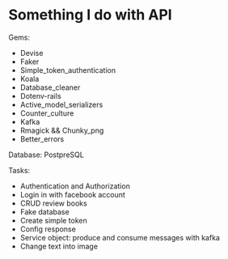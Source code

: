 # Something I do with API

Gems:

* Devise
* Faker
* Simple_token_authentication
* Koala
* Database_cleaner
* Dotenv-rails
* Active_model_serializers
* Counter_culture
* Kafka
* Rmagick && Chunky_png
* Better_errors

Database: PostpreSQL

Tasks:

* Authentication and Authorization 
* Login in with facebook account
* CRUD review books
* Fake database 
* Create simple token
* Config response
* Service object: produce and consume messages with kafka
* Change text into image
